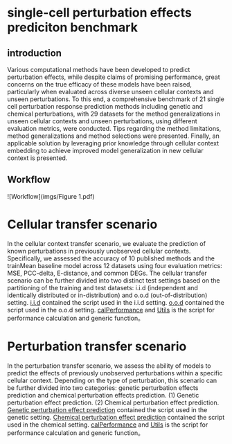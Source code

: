 # single-cell perturbation effects prediciton benchmark
## introduction
Various computational methods have been developed to predict perturbation effects, while despite claims of promising performance, great concerns on the true efficacy of these models have been raised, particularly when evaluated across diverse unseen cellular contexts and unseen perturbations. To this end, a comprehensive benchmark of 21 single cell perturbation response prediction methods including genetic and chemical perturbations, with 29 datasets for the method generalizations in unseen cellular contexts and unseen perturbations, using different evaluation metrics, were conducted. Tips regarding the method limitations, method generalizations and method selections were presented. Finally, an applicable solution by leveraging prior knowledge through cellular context embedding to achieve improved model generalization in new cellular context is presented. 

## Workflow
![Workflow](imgs/Figure 1.pdf)


# Cellular transfer scenario
In the cellular context transfer scenario, we evaluate the prediction of known perturbations in previously unobserved cellular contexts. Specifically, we assessed the accuracy of 10 published methods and the trainMean baseline model across 12 datasets using four evaluation metrics: MSE, PCC-delta, E-distance, and common DEGs. The cellular transfer scenario can be further divided into two distinct test settings based on the partitioning of the training and test datasets: i.i.d (independent and identically distributed or in-distribution) and o.o.d (out-of-distribution) setting. [i.i.d](https://github.com/bm2-lab/scPerturBench/tree/main/cellular_transfer/i.i.d) contained the script used in the i.i.d setting. [o.o.d](https://github.com/bm2-lab/scPerturBench/tree/main/cellular_transfer/o.o.d) contained the script used in the o.o.d setting. [calPerformance](https://github.com/bm2-lab/scPerturBench/tree/main/cellular_transfer/calPerformance_delta.py) and [Utils](https://github.com/bm2-lab/scPerturBench/tree/main/cellular_transfer/myUtil.py) is the script for performance calculation and generic function。


# Perturbation transfer scenario
In the perturbation transfer scenario, we assess the ability of models to predict the effects of previously unobserved perturbations within a specific cellular context. Depending on the type of perturbation, this scenario can be further divided into two categories: genetic perturbation effects prediction and chemical perturbation effects prediction. (1) Genetic perturbation effect prediction. (2) Chemical perturbation effect prediction. [Genetic perturbation effect prediction](https://github.com/bm2-lab/scPerturBench/tree/main/perturbation_transfer/genetic) contained the script used in the genetic setting. [Chemical perturbation effect prediction](https://github.com/bm2-lab/scPerturBench/tree/main/perturbation_transfer/chemical) contained the script used in the chemical setting. [calPerformance](https://github.com/bm2-lab/scPerturBench/tree/main/perturbation_transfer/calPerformance.py) and [Utils](https://github.com/bm2-lab/scPerturBench/tree/main/perturbation_transfer/myUtil1.py) is the script for performance calculation and generic function。
